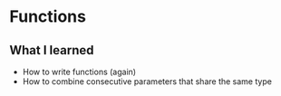 # Functions

## What I learned

- How to write functions (again)
- How to combine consecutive parameters that share the same type
